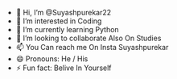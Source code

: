 - 👋 Hi, I’m @Suyashpurekar22
- 👀 I’m interested in Coding
- 🌱 I’m currently learning Python
- 💞️ I’m looking to collaborate Also On Studies
- 📫 You Can reach me On Insta Suyashpurekar
- 😄 Pronouns: He / His
- ⚡ Fun fact: Belive In Yourself

<!---
Suyashpurekar22/Suyashpurekar22 is a ✨ special ✨ repository because its `README.md` (this file) appears on your GitHub profile.
You can click the Preview link to take a look at your changes.
--->
